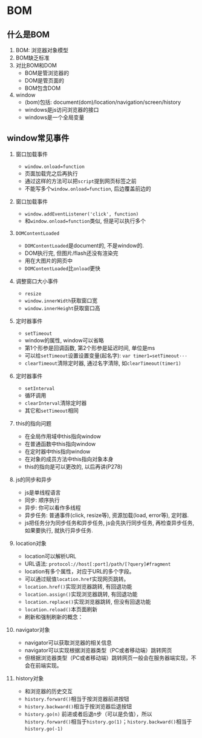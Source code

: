 #  BOM

## 什么是BOM
1. BOM: 浏览器对象模型
2. BOM缺乏标准
3. 对比BOM和DOM
    - BOM是管浏览器的
    - DOM是管页面的
    - BOM包含DOM
4. window
    - (bom)包括: document(dom)/location/navigation/screen/history
    - windows是js访问浏览器的接口
    - windows是一个全局变量

## window常见事件
1. 窗口加载事件
    - `window.onload=function`
    - 页面加载完之后再执行
    - 通过这样的方法可以把`script`提到网页标签之前
    - 不能写多个`window.onload=function`, 后边覆盖前边的
2. 窗口加载事件 
    - `window.addEventListener('click', function)`
    - 和`window.onload=function`类似, 但是可以执行多个
3. `DOMContentLoaded`
    - `DOMContentLoaded`是document的, 不是window的. 
    - DOM执行完, 但图片/flash还没有渲染完
    - 用在大图片的网页中
    - `DOMContentLoaded`比`onload`更快
4. 调整窗口大小事件
    - `resize`
    - `window.innerWidth`获取窗口宽
    - `window.innerHeight`获取窗口高
5. 定时器事件
    - `setTimeout`
    - window的属性, window可以省略
    - 第1个形参是回调函数, 第2个形参是延迟时间, 单位是ms
    - 可以给`setTimeout`设置设置变量(起名字): `var timer1=setTimeout···`
    - `clearTimeout`清除定时器, 通过名字清除, 如`clearTimeout(timer1)`
5. 定时器事件
    - `setInterval`
    - 循环调用
    - `clearInterval`清除定时器
    - 其它和`setTimeout`相同
6. this的指向问题
    - 在全局作用域中this指向window
    - 在普通函数中this指向window
    - 在定时器中this指向window
    - 在对象的成员方法中this指向对象本身
    - this的指向是可以更改的, 以后再讲(P278)
7. js的同步和异步
    - js是单线程语言
    - 同步: 顺序执行
    - 异步: 你可以看作多线程
    - 异步任务: 普通事件(click, resize等), 资源加载(load, error等), 定时器.
    - js把任务分为同步任务和异步任务, js会先执行同步任务, 再检查异步任务, 如果要执行, 就执行异步任务. 
8. location对象
    - location可以解析URL
    - URL语法: `protocol://host[:port]/path/[?query]#fragment`
    - location有多个属性，对应于URL的多个字段。
    - 可以通过赋值`location.href`实现网页跳转。
    - `location.href()`实现浏览器跳转, 有回退功能
    - `location.assign()`实现浏览器跳转, 有回退功能
    - `location.replace()`实现浏览器跳转, 但没有回退功能
    - `location.reload()`本页面刷新
    - 刷新和强制刷新的概念：
9. navigator对象
    - navigator可以获取浏览器的相关信息
    - navigator可以实现根据浏览器类型（PC或者移动端）跳转网页
    - 但根据浏览器类型（PC或者移动端）跳转网页一般会在服务器端实现，不会在前端实现。

10. history对象
    - 和浏览器的历史交互
    - `history.forward()`相当于按浏览器前进按钮
    - `history.backward()`相当于按浏览器后退按钮
    - `history.go(n)` 前进或者后退n步（可以是负值），所以`history.forward()`相当于`history.go(1)`；`history.backward()`相当于`history.go(-1)`









